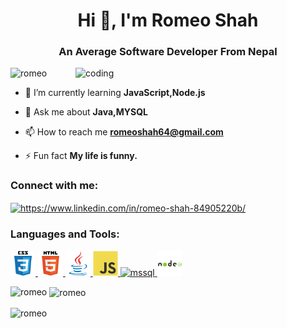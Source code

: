 <h1 align="center">Hi 👋, I'm Romeo Shah</h1>
<h3 align="center">An Average Software Developer From Nepal</h3>

<img align="right" alt="coding" width="400" src="https://media.tenor.com/GfSX-u7VGM4AAAAM/coding.gif">
<p align="left"> <img src="https://komarev.com/ghpvc/?username=romeo&label=Profile%20views&color=0e75b6&style=flat" alt="romeo" /> </p>

- 🌱 I’m currently learning **JavaScript,Node.js**

- 💬 Ask me about **Java,MYSQL**

- 📫 How to reach me **romeoshah64@gmail.com**

- ⚡ Fun fact **My life is funny.**

<h3 align="left">Connect with me:</h3>
<p align="left">
<a href="https://linkedin.com/in/https://www.linkedin.com/in/romeo-shah-84905220b/" target="blank"><img align="center" src="https://raw.githubusercontent.com/rahuldkjain/github-profile-readme-generator/master/src/images/icons/Social/linked-in-alt.svg" alt="https://www.linkedin.com/in/romeo-shah-84905220b/" height="30" width="40" /></a>
</p>

<h3 align="left">Languages and Tools:</h3>
<p align="left"> <a href="https://www.w3schools.com/css/" target="_blank" rel="noreferrer"> <img src="https://raw.githubusercontent.com/devicons/devicon/master/icons/css3/css3-original-wordmark.svg" alt="css3" width="40" height="40"/> </a> <a href="https://www.w3.org/html/" target="_blank" rel="noreferrer"> <img src="https://raw.githubusercontent.com/devicons/devicon/master/icons/html5/html5-original-wordmark.svg" alt="html5" width="40" height="40"/> </a> <a href="https://www.java.com" target="_blank" rel="noreferrer"> <img src="https://raw.githubusercontent.com/devicons/devicon/master/icons/java/java-original.svg" alt="java" width="40" height="40"/> </a> <a href="https://developer.mozilla.org/en-US/docs/Web/JavaScript" target="_blank" rel="noreferrer"> <img src="https://raw.githubusercontent.com/devicons/devicon/master/icons/javascript/javascript-original.svg" alt="javascript" width="40" height="40"/> </a> <a href="https://www.microsoft.com/en-us/sql-server" target="_blank" rel="noreferrer"> <img src="https://www.svgrepo.com/show/303229/microsoft-sql-server-logo.svg" alt="mssql" width="40" height="40"/> </a> <a href="https://nodejs.org" target="_blank" rel="noreferrer"> <img src="https://raw.githubusercontent.com/devicons/devicon/master/icons/nodejs/nodejs-original-wordmark.svg" alt="nodejs" width="40" height="40"/> </a> </p>

<p><img align="left" src="https://github-readme-stats.vercel.app/api/top-langs?username=romeo&show_icons=true&locale=en&layout=compact" alt="romeo" /></p>

<p>&nbsp;<img align="center" src="https://github-readme-stats.vercel.app/api?username=romeo&show_icons=true&locale=en" alt="romeo" /></p>

<p><img align="center" src="https://github-readme-streak-stats.herokuapp.com/?user=romeo&" alt="romeo" /></p>
